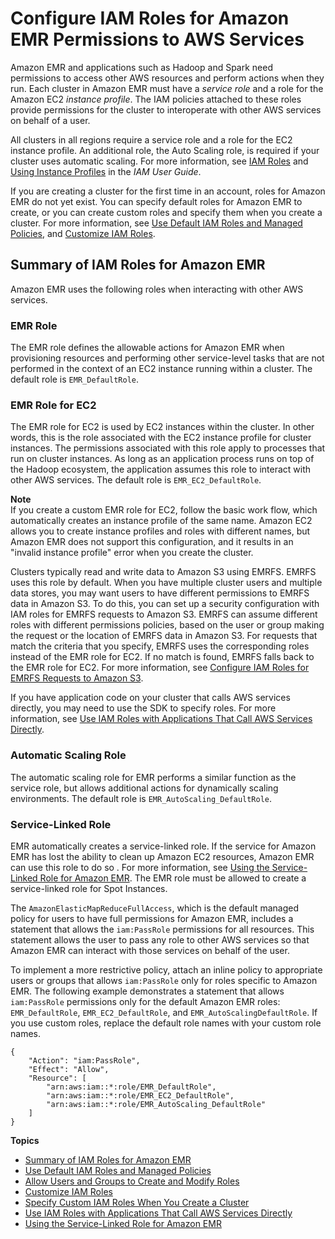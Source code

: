 # Configure IAM Roles for Amazon EMR Permissions to AWS Services<a name="emr-iam-roles"></a>

Amazon EMR and applications such as Hadoop and Spark need permissions to access other AWS resources and perform actions when they run\. Each cluster in Amazon EMR must have a *service role* and a role for the Amazon EC2 *instance profile*\. The IAM policies attached to these roles provide permissions for the cluster to interoperate with other AWS services on behalf of a user\.

All clusters in all regions require a service role and a role for the EC2 instance profile\. An additional role, the Auto Scaling role, is required if your cluster uses automatic scaling\. For more information, see [IAM Roles](http://docs.aws.amazon.com/IAM/latest/UserGuide/id_roles.html) and [Using Instance Profiles](http://docs.aws.amazon.com/IAM/latest/UserGuide/id_roles_use_switch-role-ec2_instance-profiles.html) in the *IAM User Guide*\.

If you are creating a cluster for the first time in an account, roles for Amazon EMR do not yet exist\. You can specify default roles for Amazon EMR to create, or you can create custom roles and specify them when you create a cluster\. For more information, see [Use Default IAM Roles and Managed Policies](emr-iam-roles-defaultroles.md), and [Customize IAM Roles](emr-iam-roles-custom.md)\.

## Summary of IAM Roles for Amazon EMR<a name="emr-roles-summary"></a>

Amazon EMR uses the following roles when interacting with other AWS services\.

### EMR Role<a name="emr-iam-role"></a>

The EMR role defines the allowable actions for Amazon EMR when provisioning resources and performing other service\-level tasks that are not performed in the context of an EC2 instance running within a cluster\. The default role is `EMR_DefaultRole`\.

### EMR Role for EC2<a name="emr-iam-role-for-ec2"></a>

The EMR role for EC2 is used by EC2 instances within the cluster\. In other words, this is the role associated with the EC2 instance profile for cluster instances\. The permissions associated with this role apply to processes that run on cluster instances\. As long as an application process runs on top of the Hadoop ecosystem, the application assumes this role to interact with other AWS services\. The default role is `EMR_EC2_DefaultRole`\.

**Note**  
If you create a custom EMR role for EC2, follow the basic work flow, which automatically creates an instance profile of the same name\. Amazon EC2 allows you to create instance profiles and roles with different names, but Amazon EMR does not support this configuration, and it results in an "invalid instance profile" error when you create the cluster\. 

Clusters typically read and write data to Amazon S3 using EMRFS\. EMRFS uses this role by default\. When you have multiple cluster users and multiple data stores, you may want users to have different permissions to EMRFS data in Amazon S3\. To do this, you can set up a security configuration with IAM roles for EMRFS requests to Amazon S3\. EMRFS can assume different roles with different permissions policies, based on the user or group making the request or the location of EMRFS data in Amazon S3\. For requests that match the criteria that you specify, EMRFS uses the corresponding roles instead of the EMR role for EC2\. If no match is found, EMRFS falls back to the EMR role for EC2\. For more information, see [Configure IAM Roles for EMRFS Requests to Amazon S3](emr-emrfs-iam-roles.md)\.

If you have application code on your cluster that calls AWS services directly, you may need to use the SDK to specify roles\. For more information, see [Use IAM Roles with Applications That Call AWS Services Directly](emr-iam-roles-calling.md)\.

### Automatic Scaling Role<a name="emr-automatic-scaling-role"></a>

The automatic scaling role for EMR performs a similar function as the service role, but allows additional actions for dynamically scaling environments\. The default role is `EMR_AutoScaling_DefaultRole`\.

### Service\-Linked Role<a name="emr-iam-role-slr"></a>

EMR automatically creates a service\-linked role\. If the service for Amazon EMR has lost the ability to clean up Amazon EC2 resources, Amazon EMR can use this role to do so \. For more information, see [Using the Service\-Linked Role for Amazon EMR](using-service-linked-roles.md)\. The EMR role must be allowed to create a service\-linked role for Spot Instances\.

The `AmazonElasticMapReduceFullAccess`, which is the default managed policy for users to have full permissions for Amazon EMR, includes a statement that allows the `iam:PassRole` permissions for all resources\. This statement allows the user to pass any role to other AWS services so that Amazon EMR can interact with those services on behalf of the user\.

To implement a more restrictive policy, attach an inline policy to appropriate users or groups that allows `iam:PassRole` only for roles specific to Amazon EMR\. The following example demonstrates a statement that allows `iam:PassRole` permissions only for the default Amazon EMR roles: `EMR_DefaultRole`, `EMR_EC2_DefaultRole`, and `EMR_AutoScalingDefaultRole`\. If you use custom roles, replace the default role names with your custom role names\.

```
{
    "Action": "iam:PassRole",
    "Effect": "Allow",
    "Resource": [
        "arn:aws:iam::*:role/EMR_DefaultRole",
        "arn:aws:iam::*:role/EMR_EC2_DefaultRole",
        "arn:aws:iam::*:role/EMR_AutoScaling_DefaultRole"
    ]
}
```

**Topics**
+ [Summary of IAM Roles for Amazon EMR](#emr-roles-summary)
+ [Use Default IAM Roles and Managed Policies](emr-iam-roles-defaultroles.md)
+ [Allow Users and Groups to Create and Modify Roles](emr-iam-roles-create-permissions.md)
+ [Customize IAM Roles](emr-iam-roles-custom.md)
+ [Specify Custom IAM Roles When You Create a Cluster](emr-iam-roles-launch-jobflow.md)
+ [Use IAM Roles with Applications That Call AWS Services Directly](emr-iam-roles-calling.md)
+ [Using the Service\-Linked Role for Amazon EMR](using-service-linked-roles.md)